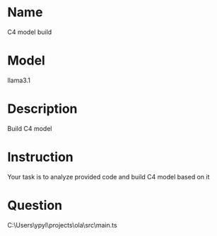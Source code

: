 # Name

C4 model build

# Model

llama3.1

# Description

Build C4 model

# Instruction

Your task is to analyze provided code and build C4 model based on it

# Question

C:\Users\ypyl\projects\ola\src\main.ts
